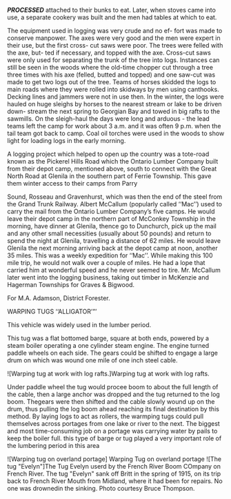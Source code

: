 ***PROCESSED***
attached to their bunks to eat. Later, when stoves came into
use, a separate cookery was built and the men had tables
at which to eat.

The equipment used in logging was very crude and no ef-
fort was made to conserve manpower. The axes were very
good and the men were expert in their use, but the first cross-
cut saws were poor. The trees were felled with the axe, but-
ted if necessary, and topped with the axe. Cross-cut saws
were only used for separating the trunk of the tree into logs.
Instances can still be seen in the woods where the old-time
chopper cut through a tree three times with his axe (felled,
butted and topped) and one saw-cut was made to get two
logs out of the tree. Teams of horses skidded the logs to
main roads where they were rolled into skidways by men
using canthooks. Decking lines and jammers were not in use
then. In the winter, the logs were hauled on huge sleighs
by horses to the nearest stream or lake to be driven down-
stream the next spring to Georgian Bay and towed in big
rafts to the sawmills. On the sleigh-haul the days were long
and arduous - the lead teams left the camp for work about
3 a.m. and it was often 9 p.m. when the tail team got back
to camp. Coal oil torches were used in the woods to show
light for loading logs in the early morning.

A logging project which helped to open up the country
was a tote-road known as the Pickerel Hills Road which the
Ontario Lumber Company built from their depot camp,
mentioned above, south to connect with the Great North
Road at Glenila in the southern part of Ferrie Township.
This gave them winter access to their camps from Parry

Sound, Rosseau and Gravenhurst, which was then the end
of the steel from the Grand Trunk Railway. Albert
McCallum (popularly called ‘‘Mac’’) used to carry the mail
from the Ontario Lumber Company’s five camps. He would
leave their depot camp in the northern part of McConkey
Township in the morning, have dinner at Glenila, thence
go to Dunchurch, pick up the mail and any other small
necessities (usually about 50 pounds) and return to spend
the night at Glenila, travelling a distance of 62 miles. He
would leave Glenila the next morning arriving back at the
depot camp at noon, another 35 miles. This was a weekly
expedition for ‘‘Mac’’. While making this 100 mile trip, he
would not walk over a couple of miles. He had a lope that
carried him at wonderful speed and he never seemed to tire.
Mr. McCallum later went into the logging business, taking
out timber in McKenzie and Hagerman Townships for
Graves & Bigwood.

For M.A. Adamson, District Forester.

WARPING TUGS ‘‘ALLIGATOR’”’

This vehicle was widely used in the lumber period.

This tug was a flat bottomed barge, square at both ends,
powered by a steam boiler operating a one cylinder steam
engine. The engine turned paddle wheels on each side. The
gears could be shifted to engage a large drum on which was
wound one mile of one inch steel cable.

![Warping tug at
work with log
rafts.]Warping tug at
work with log
rafts.

Under paddle wheel the tug would procee
boom to about the full length of the cable, then a large anchor was dropped and the tug returned to the log boom. Thegears were then shifted and the cable slowly wound up on the drum, thus pulling the log boom ahead reaching its final destination by this method.
By laying logs to act as rollers, the warmping tugs could pull themselves across portages from one lake or river to the next. The biggest and most time-consuming job on a portage was carrying water by pails to keep the boiler full. this type of barge or tug played a very important role of the lumbering period in this area

![Warping tug on overland portage] Warping Tug on overland portage
![The tug "Evelyn"]The Tug Evelyn userd by the French River Boom COmpany on French River. The tug "Evelyn" sank off Britt in the spring of 1915, on its trip back to French River Mouth from Midland, where it had been for repairs. No one was drownedin the sinking. Photo courtesy Bruce Thompson.

